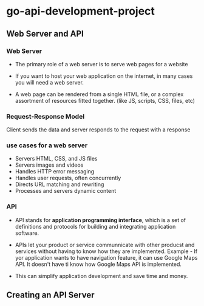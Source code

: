 # go-api-development-project 

## Web Server and API 

### Web Server

* The primary role of a web server is to serve web pages for a website

* If you want to host your web application on the internet, in many cases you will need a web server.

* A web page can be rendered from a single HTML file, or a complex assortment of resources fitted 
together. (like JS, scripts, CSS, files, etc)

### Request-Response Model 

Client sends the data and server responds to the request with a response

### use cases for a web server 

* Servers HTML, CSS, and JS files
* Servers images and videos
* Handles HTTP error messaging
* Handles user requests, often concurrently
* Directs URL matching and rewriting
* Processes and servers dynamic content 

### API 

* API stands for **application programming interface**, which is a set of definitions and protocols 
for building and integrating application software.

* APIs let your product or service communnicate with other producst and services without having to 
know how they are implemented. Example - If yor application wants to have navigation feature, it can 
use Google Maps API. It doesn't have ti know how Google Maps API is implemented.

* This can simplify application development and save time and money.

## Creating an API Server
